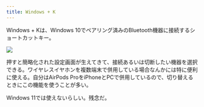 ```yaml
---
title: Windows + K
---
```

Windows + Kは、Windows 10でペアリング済みのBluetooth機器に接続するショートカットキー。

![](https://lh5.googleusercontent.com/CAFh_nJPuRmsrAyGMPTOxvrEANFt5fM0FcID2RFcRsea_XF7kQxUt0xxQnIs2HHBN1Rl7pYSsiuBE9NaiSnbJ6u1xohP27m16cJdQDQeKVIGFucJdC_PUy-VH5PrRraql0wZIux03lG6np81bWfImXHSILVJnPrxqyWzXht2IfwjC3461MbIZjwIOvnI)

押すと簡略化された設定画面が生えてきて、接続あるいは切断したい機器を選択できる。ワイヤレスイヤホンを複数端末で併用している場合なんかには特に便利に使える。自分はAirPods ProをiPhoneとPCで併用しているので、切り替えるときにこの機能を使うことが多い。

Windows 11では使えないらしい。残念だ。
